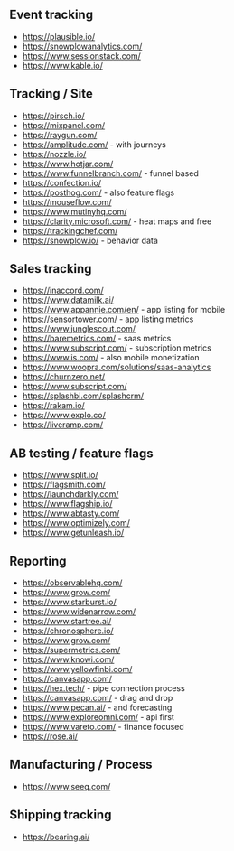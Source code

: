 ## Event tracking

- https://plausible.io/
- https://snowplowanalytics.com/
- https://www.sessionstack.com/
- https://www.kable.io/

## Tracking / Site

- https://pirsch.io/
- https://mixpanel.com/
- https://raygun.com/
- https://amplitude.com/ - with journeys
- https://nozzle.io/
- https://www.hotjar.com/
- https://www.funnelbranch.com/ - funnel based
- https://confection.io/
- https://posthog.com/ - also feature flags
- https://mouseflow.com/
- https://www.mutinyhq.com/
- https://clarity.microsoft.com/ - heat maps and free
- https://trackingchef.com/
- https://snowplow.io/ - behavior data

## Sales tracking

- https://inaccord.com/
- https://www.datamilk.ai/
- https://www.appannie.com/en/ - app listing for mobile
- https://sensortower.com/ - app listing metrics
- https://www.junglescout.com/
- https://baremetrics.com/ - saas metrics
- https://www.subscript.com/ - subscription metrics
- https://www.is.com/ - also mobile monetization
- https://www.woopra.com/solutions/saas-analytics
- https://churnzero.net/
- https://www.subscript.com/
- https://splashbi.com/splashcrm/
- https://rakam.io/
- https://www.explo.co/
- https://liveramp.com/


## AB testing / feature flags

- https://www.split.io/
- https://flagsmith.com/
- https://launchdarkly.com/
- https://www.flagship.io/
- https://www.abtasty.com/
- https://www.optimizely.com/
- https://www.getunleash.io/

## Reporting

- https://observablehq.com/
- https://www.grow.com/
- https://www.starburst.io/
- https://www.widenarrow.com/
- https://www.startree.ai/
- https://chronosphere.io/
- https://www.grow.com/
- https://supermetrics.com/
- https://www.knowi.com/
- https://www.yellowfinbi.com/
- https://canvasapp.com/
- https://hex.tech/ - pipe connection process
- https://canvasapp.com/ - drag and drop
- https://www.pecan.ai/ - and forecasting
- https://www.exploreomni.com/ - api first
- https://www.vareto.com/ - finance focused
- https://rose.ai/

## Manufacturing / Process

- https://www.seeq.com/

## Shipping tracking

- https://bearing.ai/
